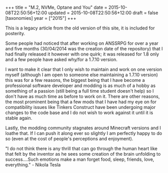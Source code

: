 +++
title = "M.2, NVMe, Optane and You"
date = 2015-10-08T22:50:56+12:00
updated =  2015-10-08T22:50:56+12:00
draft = false
[taxonomies]
year = ["2015"]
+++

This is a legacy article from the old version of this site, it is included for posterity.

Some people had noticed that after working on ANSSRPG for over a year
and five months (30/04/2014 was the creation date of the repository)
that I had finally released it however with one quirk; it was released
for 1.8 only and a few people have asked why/for a 1.7.10 version.

<!-- more -->


I want to make it clear that I only wish to maintain and work on one
version myself (although I am open to someone else maintaining a 1.7.10
version) this was for a few reasons, the biggest being that I have
become a professional software developer and modding is as much of a
hobby as something of a passion (still being a full time student
doesn\'t help) so I don\'t have as much time as before to work on it.
There are other reasons, the most prominent being that a few mods that I
have had my eye on for compatibility issues like Tinkers Construct have
been undergoing major changes to the code base and I do not wish to work
against it until it is stable again.

Lastly, the modding community stagnates around Minecraft versions and I
loathe that. If I can push it along ever so slightly I am perfectly
happy to do so (even at the cost of people's perceptions and enjoyment).

"I do not think there is any thrill that can go through the human heart
like that felt by the inventor as he sees some creation of the brain
unfolding to success\....Such emotions make a man forget food, sleep,
friends, love, everything." - Nikola Tesla
